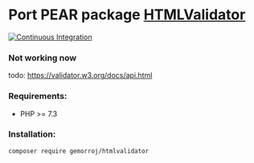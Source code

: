 # Port PEAR package [HTMLValidator](http://pear.php.net/package/Services_W3C_HTMLValidator)

[![Continuous Integration](https://github.com/Gemorroj/HTMLValidator/workflows/Continuous%20Integration/badge.svg?branch=master)](https://github.com/Gemorroj/HTMLValidator/actions?query=workflow%3A%22Continuous+Integration%22)


### Not working now
todo: https://validator.w3.org/docs/api.html


### Requirements:

- PHP >= 7.3

### Installation:
```bash
composer require gemorroj/htmlvalidator
```

